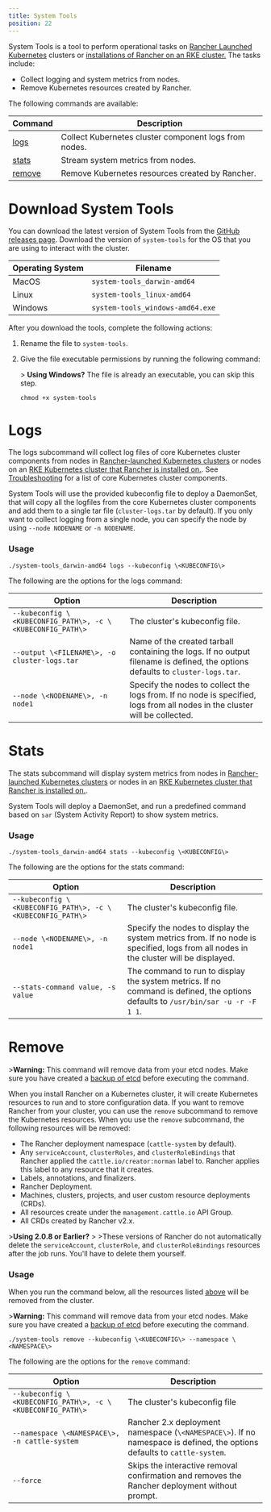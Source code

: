 ```yaml
---
title: System Tools
position: 22
---
```


System Tools is a tool to perform operational tasks on [Rancher Launched Kubernetes](https://rancher.com/docs/rancher/v2.6/en/cluster-provisioning/rke-clusters/) clusters or [installations of Rancher on an RKE cluster.](https://rancher.com/docs/rancher/v2.6/en/installation/install-rancher-on-k8s/) The tasks include:

* Collect logging and system metrics from nodes.
* Remove Kubernetes resources created by Rancher.

The following commands are available:

| Command | Description
|---|---
| [logs](#logs) | Collect Kubernetes cluster component logs from nodes.
| [stats](#stats) | Stream system metrics from nodes.
| [remove](#remove) | Remove Kubernetes resources created by Rancher.

# Download System Tools

You can download the latest version of System Tools from the [GitHub releases page](https://github.com/rancher/system-tools/releases/latest). Download the version of `system-tools` for the OS that you are using to interact with the cluster.

Operating System | Filename
-----------------|-----
MacOS            | `system-tools_darwin-amd64`
Linux            | `system-tools_linux-amd64`
Windows          | `system-tools_windows-amd64.exe`

After you download the tools, complete the following actions:

1. Rename the file to `system-tools`.

1. Give the file executable permissions by running the following command:

    \> **Using Windows?**
    The file is already an executable, you can skip this step.

    ```
    chmod +x system-tools
    ```

# Logs

The logs subcommand will collect log files of core Kubernetes cluster components from nodes in [Rancher-launched Kubernetes clusters](https://rancher.com/docs/rancher/v2.6/en/cluster-provisioning/rke-clusters/) or nodes on an [RKE Kubernetes cluster that Rancher is installed on.](https://rancher.com/docs/rancher/v2.6/en/installation/install-rancher-on-k8s/). See [Troubleshooting](https://rancher.com/docs/rancher/v2.6/en/troubleshooting/) for a list of core Kubernetes cluster components.

System Tools will use the provided kubeconfig file to deploy a DaemonSet, that will copy all the logfiles from the core Kubernetes cluster components and add them to a single tar file (`cluster-logs.tar` by default). If you only want to collect logging from a single node, you can specify the node by using `--node NODENAME` or `-n NODENAME`.

### Usage

```
./system-tools_darwin-amd64 logs --kubeconfig \<KUBECONFIG\>
```

The following are the options for the logs command:

| Option                                                 | Description
| ------------------------------------------------------ | ------------------------------------------------------
| `--kubeconfig \<KUBECONFIG_PATH\>, -c \<KUBECONFIG_PATH\>` | The cluster's kubeconfig file.
| `--output \<FILENAME\>, -o cluster-logs.tar`             | Name of the created tarball containing the logs. If no output filename is defined, the options defaults to `cluster-logs.tar`.
| `--node \<NODENAME\>, -n node1`                         | Specify the nodes to collect the logs from. If no node is specified, logs from all nodes in the cluster will be collected.

# Stats

The stats subcommand will display system metrics from nodes in [Rancher-launched Kubernetes clusters](https://rancher.com/docs/rancher/v2.6/en/cluster-provisioning/rke-clusters/) or nodes in an [RKE Kubernetes cluster that Rancher is installed on.](https://rancher.com/docs/rancher/v2.6/en/installation/install-rancher-on-k8s/).

System Tools will deploy a DaemonSet, and run a predefined command based on `sar` (System Activity Report) to show system metrics.

### Usage

```
./system-tools_darwin-amd64 stats --kubeconfig \<KUBECONFIG\>
```

The following are the options for the stats command:

| Option                                                 | Description
| ------------------------------------------------------ | ------------------------------
| `--kubeconfig \<KUBECONFIG_PATH\>, -c \<KUBECONFIG_PATH\>` | The cluster's kubeconfig file.
| `--node \<NODENAME\>, -n node1`                          | Specify the nodes to display the system metrics from. If no node is specified, logs from all nodes in the cluster will be displayed.
| `--stats-command value, -s value`                      | The command to run to display the system metrics. If no command is defined, the options defaults to `/usr/bin/sar -u -r -F 1 1`.

# Remove

\>**Warning:** This command will remove data from your etcd nodes. Make sure you have created a [backup of etcd](https://rancher.com/docs/rancher/v2.6/en/backups/back-up-rancher) before executing the command.

When you install Rancher on a Kubernetes cluster, it will create Kubernetes resources to run and to store configuration data. If you want to remove Rancher from your cluster, you can use the `remove` subcommand to remove the Kubernetes resources. When you use the `remove` subcommand, the following resources will be removed:

- The Rancher deployment namespace (`cattle-system` by default).
- Any `serviceAccount`, `clusterRoles`, and `clusterRoleBindings` that Rancher applied the `cattle.io/creator:norman` label to. Rancher applies this label to any resource that it creates.
- Labels, annotations, and finalizers.
- Rancher Deployment.
- Machines, clusters, projects, and user custom resource deployments (CRDs).
- All resources create under the `management.cattle.io` API Group.
- All CRDs created by Rancher v2.x.

\>**Using 2.0.8 or Earlier?**
\>
\>These versions of Rancher do not automatically delete the `serviceAccount`, `clusterRole`, and `clusterRoleBindings` resources after the job runs. You'll have to delete them yourself.

### Usage

When you run the command below, all the resources listed [above](#remove) will be removed from the cluster.

\>**Warning:** This command will remove data from your etcd nodes. Make sure you have created a [backup of etcd](https://rancher.com/docs/rancher/v2.6/en/backups/back-up-rancher) before executing the command.

```
./system-tools remove --kubeconfig \<KUBECONFIG\> --namespace \<NAMESPACE\>
```

The following are the options for the `remove` command:

| Option                                         | Description
| ---------------------------------------------- | ------------
| `--kubeconfig \<KUBECONFIG_PATH\>, -c \<KUBECONFIG_PATH\>` | The cluster's kubeconfig file
| `--namespace \<NAMESPACE\>, -n cattle-system`    | Rancher 2.x deployment namespace (`\<NAMESPACE\>`). If no namespace is defined, the options defaults to `cattle-system`.
| `--force`                                      | Skips the interactive removal confirmation and removes the Rancher deployment without prompt.
